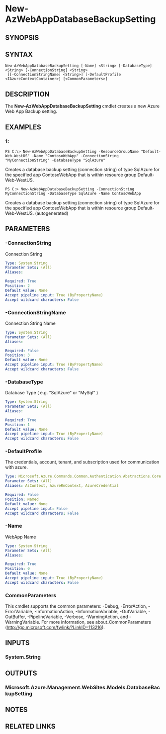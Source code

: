 ﻿---
external help file: Microsoft.Azure.PowerShell.Cmdlets.Websites.dll-Help.xml
Module Name: Az.Websites
ms.assetid: 22ACB910-0C41-4649-8D22-537E38CB4570
online version: https://docs.microsoft.com/en-us/powershell/module/az.websites/new-azwebappdatabasebackupsetting
schema: 2.0.0
---

# New-AzWebAppDatabaseBackupSetting

## SYNOPSIS

## SYNTAX

```
New-AzWebAppDatabaseBackupSetting [-Name] <String> [-DatabaseType] <String> [-ConnectionString] <String>
 [[-ConnectionStringName] <String>] [-DefaultProfile <IAzureContextContainer>] [<CommonParameters>]
```

## DESCRIPTION
The **New-AzWebAppDatabaseBackupSetting** cmdlet creates a new Azure Web App Backup setting.

## EXAMPLES

### 1:
```
PS C:\> New-AzWebAppDatabaseBackupSetting -ResourceGroupName "Default-Web-WestUS" -Name "ContosoWebApp" -ConnectionString "MyConnectionString" -DatabaseType "SqlAzure"
```

Creates a database backup setting (connection string) of type SqlAzure for the specified app ContosoWebApp that is within resource group Default-Web-WestUS.

```
PS C:> New-AzWebAppDatabaseBackupSetting -ConnectionString MyConnectionString -DatabaseType SqlAzure -Name ContosoWebApp
```

Creates a database backup setting (connection string) of type SqlAzure for the specified app ContosoWebApp that is within resource group Default-Web-WestUS. (autogenerated)

## PARAMETERS

### -ConnectionString
Connection String

```yaml
Type: System.String
Parameter Sets: (All)
Aliases:

Required: True
Position: 2
Default value: None
Accept pipeline input: True (ByPropertyName)
Accept wildcard characters: False
```

### -ConnectionStringName
Connection String Name

```yaml
Type: System.String
Parameter Sets: (All)
Aliases:

Required: False
Position: 3
Default value: None
Accept pipeline input: True (ByPropertyName)
Accept wildcard characters: False
```

### -DatabaseType
Database Type ( e.g. "SqlAzure" or "MySql" )

```yaml
Type: System.String
Parameter Sets: (All)
Aliases:

Required: True
Position: 1
Default value: None
Accept pipeline input: True (ByPropertyName)
Accept wildcard characters: False
```

### -DefaultProfile
The credentials, account, tenant, and subscription used for communication with azure.

```yaml
Type: Microsoft.Azure.Commands.Common.Authentication.Abstractions.Core.IAzureContextContainer
Parameter Sets: (All)
Aliases: AzContext, AzureRmContext, AzureCredential

Required: False
Position: Named
Default value: None
Accept pipeline input: False
Accept wildcard characters: False
```

### -Name
WebApp Name

```yaml
Type: System.String
Parameter Sets: (All)
Aliases:

Required: True
Position: 0
Default value: None
Accept pipeline input: True (ByPropertyName)
Accept wildcard characters: False
```

### CommonParameters
This cmdlet supports the common parameters: -Debug, -ErrorAction, -ErrorVariable, -InformationAction, -InformationVariable, -OutVariable, -OutBuffer, -PipelineVariable, -Verbose, -WarningAction, and -WarningVariable. For more information, see about_CommonParameters (http://go.microsoft.com/fwlink/?LinkID=113216).

## INPUTS

### System.String

## OUTPUTS

### Microsoft.Azure.Management.WebSites.Models.DatabaseBackupSetting

## NOTES

## RELATED LINKS
